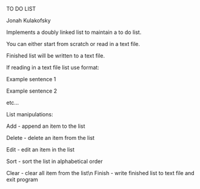 TO DO LIST

Jonah Kulakofsky

Implements a doubly linked list to maintain a to do list.

You can either start from scratch or read in a text file.

Finished list will be written to a text file. 

If reading in a text file list use format:

Example sentence 1

Example sentence 2

etc...

List manipulations:

Add      - append an item to the list

Delete   - delete an item from the list

Edit     - edit an item in the list

Sort     - sort the list in alphabetical order

Clear    - clear all item from the list\n
Finish   - write finished list to text file and exit program

